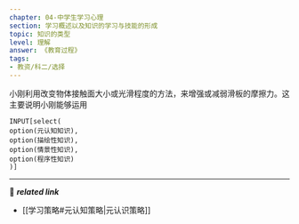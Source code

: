 ```yaml
---
chapter: 04-中学生学习心理
section: 学习概述以及知识的学习与技能的形成
topic: 知识的类型
level: 理解
answer: 《教育过程》
tags:
- 教资/科二/选择
---
```


小刚利用改变物体接触面大小或光滑程度的方法，来增强或减弱滑板的摩擦力。这主要说明小刚能够运用

```meta-bind
INPUT[select(
option(元认知知识),
option(描绘性知识),
option(情景性知识),
option(程序性知识)
)]
```

---
🔗 ***related link***
- [[学习策略#元认知策略|元认识策略]]